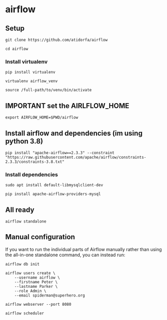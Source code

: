 # airflow

## Setup

```git clone https://github.com/atidorfa/airflow```

```cd airflow```

### Install virtualenv

```pip install virtualenv```

```virtualenv airflow_venv```

```source /full-path/to/venv/bin/activate```

## IMPORTANT set the AIRLFLOW_HOME

```export AIRFLOW_HOME=$PWD/airflow```

## Install airflow and dependencies (im using python 3.8)

```pip install "apache-airflow==2.3.3" --constraint "https://raw.githubusercontent.com/apache/airflow/constraints-2.3.3/constraints-3.8.txt"```

### Install dependencies

```sudo apt install default-libmysqlclient-dev```

```pip install apache-airflow-providers-mysql```

## All ready

```airflow standalone```

## Manual configuration

If you want to run the individual parts of Airflow manually rather than using the all-in-one standalone command, you can instead run:

```airflow db init```

```
airflow users create \
    --username airflow \
    --firstname Peter \
    --lastname Parker \
    --role Admin \
    --email spiderman@superhero.org
```

```airflow webserver --port 8080```

```airflow scheduler```
